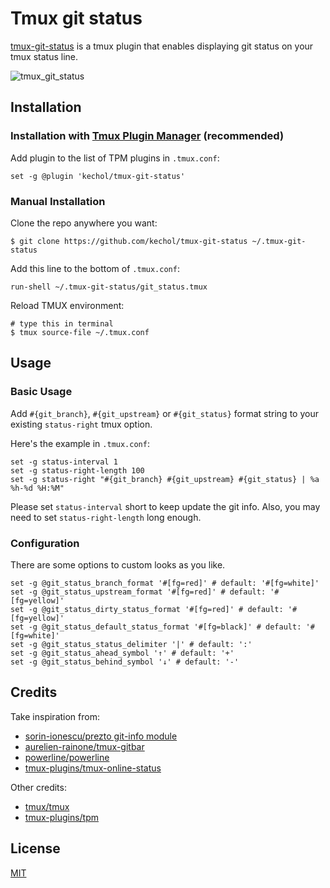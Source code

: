 # Tmux git status

[tmux-git-status](https://github.com/kechol/tmux-git-status) is a tmux plugin that enables displaying git status on your tmux status line.

![tmux_git_status](https://github.com/kechol/tmux-git-status/raw/master/screenshots/tmux_git_status.png)


## Installation

### Installation with [Tmux Plugin Manager](https://github.com/tmux-plugins/tpm) (recommended)

Add plugin to the list of TPM plugins in `.tmux.conf`:

```tmux
set -g @plugin 'kechol/tmux-git-status'
```


### Manual Installation

Clone the repo anywhere you want:

```console
$ git clone https://github.com/kechol/tmux-git-status ~/.tmux-git-status
```

Add this line to the bottom of `.tmux.conf`:

```tmux
run-shell ~/.tmux-git-status/git_status.tmux
```

Reload TMUX environment:

```console
# type this in terminal
$ tmux source-file ~/.tmux.conf
```


## Usage

### Basic Usage

Add `#{git_branch}`, `#{git_upstream}` or `#{git_status}` format string to your existing `status-right` tmux
option.

Here's the example in `.tmux.conf`:

```tmux
set -g status-interval 1
set -g status-right-length 100
set -g status-right "#{git_branch} #{git_upstream} #{git_status} | %a %h-%d %H:%M"
```

Please set `status-interval` short to keep update the git info. Also, you may need to set `status-right-length` long enough.

### Configuration

There are some options to custom looks as you like.

```tmux
set -g @git_status_branch_format '#[fg=red]' # default: '#[fg=white]'
set -g @git_status_upstream_format '#[fg=red]' # default: '#[fg=yellow]'
set -g @git_status_dirty_status_format '#[fg=red]' # default: '#[fg=yellow]'
set -g @git_status_default_status_format '#[fg=black]' # default: '#[fg=white]'
set -g @git_status_status_delimiter '|' # default: ':'
set -g @git_status_ahead_symbol '↑' # default: '+'
set -g @git_status_behind_symbol '↓' # default: '-'
```


## Credits

Take inspiration from:

- [sorin-ionescu/prezto git-info module](https://github.com/sorin-ionescu/prezto)
- [aurelien-rainone/tmux-gitbar](https://github.com/aurelien-rainone/tmux-gitbar)
- [powerline/powerline](https://github.com/powerline/powerline)
- [tmux-plugins/tmux-online-status](https://github.com/tmux-plugins/tmux-online-status)

Other credits:
- [tmux/tmux](https://github.com/tmux/tmux)
- [tmux-plugins/tpm](https://github.com/tmux-plugins/tpm)

## License

[MIT](LICENSE.md)
